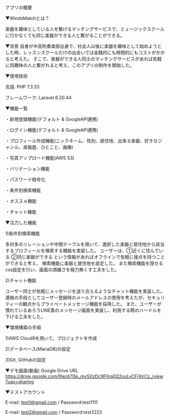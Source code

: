 アプリの概要

▼WindsMatchとは？

楽器を趣味としている人を繋げるマッチングサービスで、ミュージックスクールに行かなくても同じ楽器ができる人と繋がることができる。

▼背景
自身が中高吹奏楽部出身で、社会人以後に楽器を趣味として始めようとした時、レッスンスクールだけの出会いでは金銭的にも時間的にもコストがかかると考えた。
そこで、楽器ができる人同士のマッチングサービスがあれば気軽に同趣味の人と繋がれると考え、このアプリの制作を開始した。

▼使用技術

言語: PHP 7.3.33

フレームワーク: Laravel 6.20.44


▼機能一覧

・新規登録機能(デフォルト & GoogleAPI連携)

・ログイン機能(デフォルト & GoogleAPI連携)

・プロフィール作成機能(ニックネーム、性別、居住地、出来る楽器、好きなジャンル、楽器歴、ひとこと、画像)

・写真アップロード機能(AWS S3)

・バリデーション機能

・パスワード暗号化

・条件別検索機能

・オススメ機能

・チャット機能


▼注力した機能

1)条件別検索機能

多対多のリレーションや中間テーブルを用いて、選択した楽器と居住地から該当するプロフィールを検索する機能を実装した。
ユーザーは、①近くに住んでいる ②同じ楽器ができる という情報があればオフラインで気軽に接点を持つことができると考え、
検索機能に楽器と居住地を設定した。
また検索機能を隠せるcss設定を行い、画面の煩雑さを極力無くす工夫をした。

2)チャット機能

ユーザー同士が気軽にメッセージを送り合えるようなチャット機能を実装した。
連絡の手段としてユーザー登録時のメールアドレスの使用を考えたが、セキュリティーの観点からプライベートメッセージ機能を採用した。
また、ユーザーが慣れているあろうLINE風のメッセージ画面を実装し、利用する際のハードルを下げる工夫をした。


▼環境構築の手順

1)AWS Cloud9を用いて、プロジェクトを作成

2)データベース(MariaDB)の設定

3)Git, GitHubの設定

▼デモ画面(動画)
Google Drive URL
https://drive.google.com/file/d/13p_mySXzDc9FIIrq0Q2xuLvCFjXirCz_/view?usp=sharing

▼テストアカウント

E-mail: test1@gmail.com / Password:test1111

E-mail: test2@gmail.com / Password:test2222
